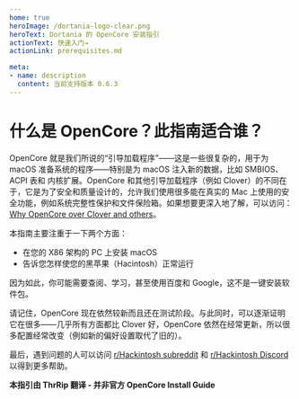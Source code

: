 ```yaml
---
home: true
heroImage: /dortania-logo-clear.png
heroText: Dortania 的 OpenCore 安装指引
actionText: 快速入门→
actionLink: prerequisites.md

meta:
- name: description
  content: 当前支持版本 0.6.3
---
```


# 什么是 OpenCore？此指南适合谁？

OpenCore 就是我们所说的“引导加载程序”——这是一些很复杂的，用于为 macOS 准备系统的程序——特别是为 macOS 注入新的数据，比如 SMBIOS、ACPI 表和 内核扩展。OpenCore 和其他引导加载程序（例如 Clover）的不同在于，它是为了安全和质量设计的，允许我们使用很多能在真实的 Mac 上使用的安全功能，例如系统完整性保护和文件保险箱。如果想要更深入地了解，可以访问：[Why OpenCore over Clover and others](why-oc.md)。

本指南主要注重于一下两个方面：

* 在您的 X86 架构的 PC 上安装 macOS
* 告诉您怎样使您的黑苹果（Hacintosh）正常运行

因为如此，你可能需要查阅、学习，甚至使用百度和 Google，这不是一键安装软件包。

请记住，OpenCore 现在依然较新而且还在测试阶段。与此同时，可以逐渐证明它在很多——几乎所有方面都比 Clover 好，OpenCore 依然在经常更新，所以很多配置经常改变（例如新的偏好设置取代了旧的）。

最后，遇到问题的人可以访问 [r/Hackintosh subreddit](https://www.reddit.com/r/hackintosh/) 和 [r/Hackintosh Discord](https://discord.gg/u8V7N5C) 以得到更多帮助。

**本指引由 ThrRip 翻译 - 并非官方 OpenCore Install Guide**
